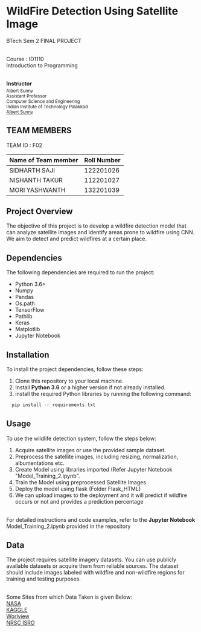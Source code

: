 # WildFire Detection Using Satellite Image

BTech Sem 2 FINAL PROJECT 

<br />Course : ID1110 
<br />Introduction to Programming

<br />**Instructor**<sub>
              <br />Albert Sunny 
              <br />Assistant Professor
              <br />Computer Science and Engineering
              <br />Indian Institute of Technology Palakkad
              <br />[Albert Sunny](https://albert-sunny.github.io/)
              <sub/>
## TEAM MEMBERS 

TEAM ID : F02

| Name of Team member  | Roll Number   |
| -------------------- | ------------- |
| SIDHARTH SAJI        | 122201026     |
| NISHANTH TAKUR       | 112201027     |
| MORI YASHWANTH       | 132201039     |

## Project Overview

The objective of this project is to develop a wildfire detection model that can analyze satellite images and identify areas prone to wildfire using CNN. We aim to detect and predict wildfires at a certain place.

## Dependencies

The following dependencies are required to run the project:

+ Python 3.6+
+ Numpy
+ Pandas
+ Os.path
+ TensorFlow
+ Pathlib
+ Keras
+ Matplotlib
+ Jupyter Notebook

## Installation

To install the project dependencies, follow these steps:

1. Clone this repository to your local machine.
2. Install __Python 3.6__ or a higher version if not already installed.
3. install the required Python libraries by running the following command:

```bash
  pip install -r requirements.txt
```

## Usage

To use the wildlife detection system,
follow the steps below:

1. Acquire satellite images or use the provided sample dataset.
2. Preprocess the satellite images, including resizing, normalization, albumentations etc.
3. Create Model using libraries imported (Refer Jupyter Notebook "Model_Training_2.ipynb".
4. Train the Model using preprocessed Satellite Images
5. Deploy the model using flask (Folder Flask_HTML)
6. We can upload images to the deployment and it will predict if wildfire occurs or not and provides a prediction percentage

<br />For detailed instructions and code examples, refer to the __Jupyter Notebook__ Model_Training_2.ipynb provided in the repository

## Data

The project requires satellite imagery datasets. You can use publicly available datasets or acquire them from reliable sources. The dataset should include images labeled with wildfire and non-wildfire regions for training and testing purposes.

<br />Some Sites from which Data Taken is given Below:
<br />[NASA](https://visibleearth.nasa.gov/search?q=Forest+Fire)
<br />[KAGGLE](https://www.kaggle.com/datasets/abdelghaniaaba/wildfire-prediction-dataset)
<br />[Worlview](https://worldview.earthdata.nasa.gov/)
<br />[NRSC ISRO](https://www.nrsc.gov.in/)

